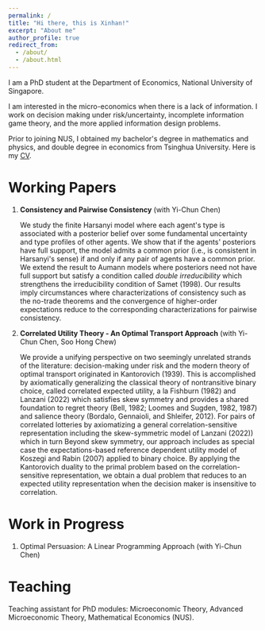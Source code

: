 ```yaml
---
permalink: /
title: "Hi there, this is Xinhan!"
excerpt: "About me"
author_profile: true
redirect_from: 
  - /about/
  - /about.html
---
```


I am a PhD student at the Department of Economics, National University of Singapore.

I am interested in the micro-economics when there is a lack of information. I work on decision making under risk/uncertainty, incomplete information game theory, and the more applied information design problems.

Prior to joining NUS, I obtained my bachelor's degree in mathematics and physics, and double degree in economics from Tsinghua University. Here is my [CV](https://xinhanzhang.github.io/homepage/files/CV1023.pdf).

Working Papers
======
1. **Consistency and Pairwise Consistency** (with Yi-Chun Chen)

   We study the finite Harsanyi model where each agent's type is associated with a posterior belief over some fundamental uncertainty and type profiles of other agents. We show that if the agents' posteriors have full support, the model admits a common prior (i.e., is consistent in Harsanyi's sense) if and only if any pair of agents have a common prior. We extend the result to Aumann models where posteriors need not have full support but satisfy a condition called _double irreducibility_ which strengthens the irreducibility condition of Samet (1998). Our results imply circumstances where characterizations of consistency such as the no-trade theorems and the convergence of higher-order expectations reduce to the corresponding characterizations for pairwise consistency.
   
1. **Correlated Utility Theory - An Optimal Transport Approach** (with Yi-Chun Chen, Soo Hong Chew)

   We provide a unifying perspective on two seemingly unrelated strands of the literature: decision-making under risk and the modern theory of optimal transport originated in Kantorovich (1939). This is accomplished by axiomatically generalizing the classical theory of nontransitive binary choice, called correlated expected utility, a la Fishburn (1982) and Lanzani (2022) which satisfies skew symmetry and provides a shared foundation to regret theory (Bell, 1982; Loomes and Sugden, 1982, 1987) and salience theory (Bordalo, Gennaioli, and Shleifer, 2012). For pairs of correlated lotteries by axiomatizing a general
correlation-sensitive representation including the skew-symmetric model of Lanzani (2022)) which in turn Beyond skew symmetry, our approach includes as special case the expectations-based reference dependent utility model of Koszegi and Rabin (2007) applied to binary choice. By applying the Kantorovich duality to the primal problem based on the correlation-sensitive representation, we obtain a dual problem that reduces to an expected utility representation when the decision maker is insensitive to correlation.

Work in Progress
======
1. Optimal Persuasion: A Linear Programming Approach (with Yi-Chun Chen)

Teaching
======
Teaching assistant for PhD modules: Microeconomic Theory, Advanced Microeconomic Theory, Mathematical Economics (NUS).
